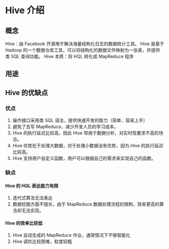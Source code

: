 # Hive 介绍

## 概念

Hive：由 Facebook 开源用于解决海量结构化日志的数据统计工具。
Hive 是基于 Hadoop 的一个数据仓库工具，可以将结构化的数据文件映射为一张表，并提供类 SQL 查询功能。
Hive 本质：将 HQL 转化成 MapReduce 程序

## 用途

## Hive 的优缺点

### 优点

1. 操作接口采用类 SQL 语法，提供快速开发的能力（简单、容易上手）
2. 避免了去写 MapReduce，减少开发人员的学习成本。
3. Hive 的执行延迟比较高，因此 Hive 常用于数据分析，对实时性要求不高的场合。
4. Hive 优势在于处理大数据，对于处理小数据没有优势，因为 Hive 的执行延迟比较高。
5. Hive 支持用户自定义函数，用户可以根据自己的需求来实现自己的函数。

### 缺点

#### Hive 的 HQL 表达能力有限

1. 迭代式算法无法表达
2. 数据挖掘方面不擅长，由于 MapReduce 数据处理流程的限制，效率更高的算法却无法实现。

#### Hive 的效率比较低

1. Hive 自动生成的 MapReduce 作业，通常情况下不够智能化
2. Hive 调优比较困难，粒度较粗

